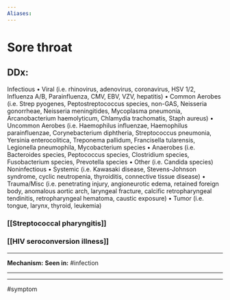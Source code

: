 ```yaml
---
Aliases:
---
```

# Sore throat
## DDx:
Infectious • Viral (i.e. rhinovirus, adenovirus, coronavirus, HSV 1/2, Influenza A/B, Parainfluenza, CMV, EBV, VZV, hepatitis) • Common Aerobes (i.e. Strep pyogenes, Peptostreptococcus species, non-GAS, Neisseria gonorrheae, Neisseria meningitides, Mycoplasma pneumonia, Arcanobacterium haemolyticum, Chlamydia trachomatis, Staph aureus) • Uncommon Aerobes (i.e. Haemophilus influenzae, Haemophilus parainfluenzae, Corynebacterium diphtheria, Streptococcus pneumonia, Yersinia enterocolitica, Treponema pallidum, Francisella tularensis, Legionella pneumophila, Mycobacterium species • Anaerobes (i.e. Bacteroides species, Peptococcus species, Clostridium species, Fusobacterium species, Prevotella species • Other (i.e. Candida species)
Noninfectious • Systemic (i.e. Kawasaki disease, Stevens-Johnson syndrome, cyclic neutropenia, thyroiditis, connective tissue disease) • Trauma/Misc (i.e. penetrating injury, angioneurotic edema, retained foreign body, anomalous aortic arch, laryngeal fracture, calcific retropharyngeal tendinitis, retropharyngeal hematoma, caustic exposure) • Tumor (i.e. tongue, larynx, thyroid, leukemia)
### [[Streptococcal pharyngitis]]
### [[HIV seroconversion illness]]

---
**Mechanism:**
**Seen in:** #infection 

---


---
#symptom 

